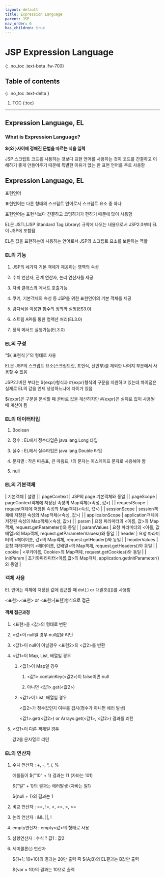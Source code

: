 ```yaml
---
layout: default
title: Expression Language
parent: JSP
nav_order: 6
has_children: true
---
```


# JSP Expression Language
{: .no_toc .text-beta .fw-700}

## Table of contents
{: .no_toc .text-delta }

1. TOC
{:toc}

---

## Expression Language, EL

### What is Expression Language?

**${와 }사이에 정해진 문법을 따르는 식을 입력**

JSP 스크립트 코드를 사용하는 것보다 표현 언어를 사용하는 것이 코드를 간결하고 이해하기 좋게 만들어주기 때문에 특별한 이유가 없는 한 표현 언어를 주로 사용함

## Expression Language, EL

표현언어

표현언어는 다른 형태의 스크립트 언어로서 스크립트 요소 중 하나

표현언어는 표현식보다 간결하고 코딩하기가 편하기 때문에 많이 사용함

EL은 JSTL(JSP Standard Tag Library) 규약에 나오는 내용으로서 JSP2.0부터 EL이 JSP에 포함됨

EL은 값을 표현하는데 사용하는 언어로서 JSP의 스크립트 요소를 보완하는 역할

### EL의 기능

1. JSP의 네가지 기본 객체가 제공하는 영역의 속성

2. 수치 연산자, 관계 연산자, 논리 연산자를 제공

3. 자바 클래스의 메서드 호출가능

4. 쿠키, 기본객체의 속성 등 JSP를 위한 표현언어의 기본 객체를 제공

5. 람다식을 이용한 함수의 정의와 실행(ES3.0)

6. 스트림 API를 통한 컬렉션 처리(EL3.0)

7. 정적 메서드 실행가능(EL3.0)

### EL의 구성

"${ 표현식 }"의 형태로 사용

EL은 JSP의 스크립트 요소(스크립트릿, 표현식, 선언부)를 제외한 나머지 부분에서 사용할 수 있음

JSP2.1버전 부터는 ${expr}형식과 #{expr}형식의 구문을 지원하고 있는데 차이점은 실제로 EL의 값을 언제 생성하느냐에 차이가 있음

${expr}은 구문을 분석할 때 곧바로 값을 계산하지만 #{expr}은 실제로 값이 사용될 때 계산이 됨
   
### EL의 데이터타입

1. Boolean

2. 정수 : EL에서 정수타입은 java.lang.Long 타입
    
3. 실수 : EL에서 실수타입은 java.lang.Double 타입

4. 문자열 : 작은 따옴표, 큰 따옴표, \의 문자는 이스케이프 문자로 사용해야 함 

5. null

### EL의 기본객체

| 기본객체          | 설명                                                                              |
| pageContext       | JSP의 page 기본객체와 동일                                                        |
| pageScope         | pageContext객체에 저장된 속성의 Map객체(<속성, 값>)                               |
| requestScope      | request객체에 저장된 속성의 Map객체(<속성, 값>)                                   |
| sessionScope      | session객체에 저장된 속성의 Map객체(<속성, 값>)                                   |
| applicaionScope   | application객체에 저장된 속성의 Map객체(<속성, 값>)                               |
| param             | 요청 파라미터의 <이름, 값>의 Map객체, request.getParameter()와 동일               |
| paramValues       | 요청 파라미터의 <이름, 값배열>의 Map객체, request.getParameterValues()와 동일     |
| header            | 요청 파라미터의 <헤더이름, 값>의 Map객체, request.getHeader()와 동일              |
| headerValues      | 요청 파라미터의 <헤더이름, 값배열>의 Map객체, request.getHeaders()와 동일         |
| cookie            | <쿠키이름, Cookie>의 Map객체, request.getCookies()와 동일                         |
| initParam         | 초기화파라미터<이름,값>의 Map객체, application.getInitParameter()와 동일          |

### 객체 사용

EL 언어는 객체에 저장된 값에 접근할 때 dot(.) or 대괄호([])를 사용함

<표현>.<표현> or <표현>[표현]형식으로 접근

#### 객체 접근과정

1. <표현>을 <값>의 형태로 변환

2. <값>이 null일 경우 null값을 리턴

3. <값1>이 null이 아닐경우 <표현2>의 <값2>를 반환

4. <값1>이 Map, List, 배열일 경우

    1. <값1>이 Map일 경우
    
        1. <값1>.containKey(<값2>)이 false이면 null
        
        2. 아니면 <값1>.get(<값2>)
    
    2. <값1>이 List, 배열일 경우

        <값2>가 정수값인지 여부를 겁사(정수가 아니면 에러 발생)

        <값1>.get(<값2>) or Arrays.get(<값1>, <값2>) 결과를 리턴

5. <값1>이 다른 객체일 경우

    값2를 문자열로 리턴
    
### EL의 연산자

1. 수치 연산자 : +, -, *, /, %

    예를들어 ${"10" + 1} 결과는 11 (자바는 101)

    ${"일" + 1}의 결과는 에러발생 (자바는 일1)
    
    ${null + 1}의 결과는 1
    
2. 비교 연산자 : ==, !=, <, <=, >, >=

3. 논리 연산자 : &&, ||, !

4. empty연산자 : empty<값>의 형태로 사용

5. 삼항연산자 : 수식 ? 값1 : 값2

6. 세미콜론(;) 연산자 

    ${1+1; 10+10}의 결과는 20만 출력 즉 ${A;B}의 EL결과는 B값만 출력
    
    ${var = 10}의 결과는 10으로 출력
